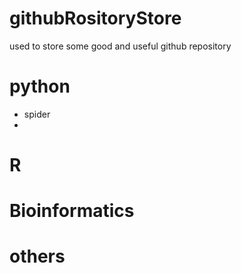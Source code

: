# githubRositoryStore
used to store some good and useful github repository


# python
+ spider
+ 



# R



# Bioinformatics



# others



